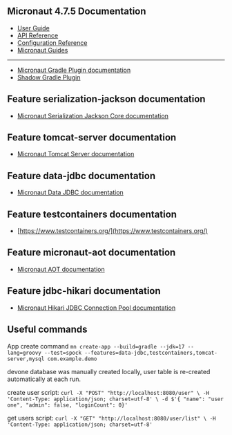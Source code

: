 ## Micronaut 4.7.5 Documentation

- [User Guide](https://docs.micronaut.io/4.7.5/guide/index.html)
- [API Reference](https://docs.micronaut.io/4.7.5/api/index.html)
- [Configuration Reference](https://docs.micronaut.io/4.7.5/guide/configurationreference.html)
- [Micronaut Guides](https://guides.micronaut.io/index.html)
---

- [Micronaut Gradle Plugin documentation](https://micronaut-projects.github.io/micronaut-gradle-plugin/latest/)
- [Shadow Gradle Plugin](https://plugins.gradle.org/plugin/com.github.johnrengelman.shadow)
## Feature serialization-jackson documentation

- [Micronaut Serialization Jackson Core documentation](https://micronaut-projects.github.io/micronaut-serialization/latest/guide/)


## Feature tomcat-server documentation

- [Micronaut Tomcat Server documentation](https://micronaut-projects.github.io/micronaut-servlet/latest/guide/index.html#tomcat)


## Feature data-jdbc documentation

- [Micronaut Data JDBC documentation](https://micronaut-projects.github.io/micronaut-data/latest/guide/index.html#jdbc)


## Feature testcontainers documentation

- [https://www.testcontainers.org/](https://www.testcontainers.org/)


## Feature micronaut-aot documentation

- [Micronaut AOT documentation](https://micronaut-projects.github.io/micronaut-aot/latest/guide/)


## Feature jdbc-hikari documentation

- [Micronaut Hikari JDBC Connection Pool documentation](https://micronaut-projects.github.io/micronaut-sql/latest/guide/index.html#jdbc)


## Useful commands

App create command
`mn create-app --build=gradle --jdk=17 --lang=groovy --test=spock --features=data-jdbc,testcontainers,tomcat-server,mysql com.example.demo`

devone database was manually created locally, user table is re-created automatically at each run.

create user script:
`curl -X "POST" "http://localhost:8080/user" \
     -H 'Content-Type: application/json; charset=utf-8' \
     -d $'{ "name": "user one", "admin": false, "loginCount": 0}'`

get users script:
`curl -X "GET" "http://localhost:8080/user/list" \
     -H 'Content-Type: application/json; charset=utf-8'`
